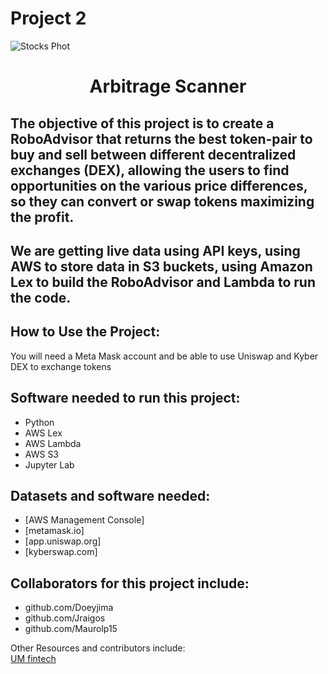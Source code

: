 # Project 2


![Stocks Phot](https://miro.medium.com/max/1400/1*v1fzsfJW-x9RwaB4a2CkRQ.jpeg)

  
# <p align="center"> **Arbitrage Scanner**


## The objective of this project is to create a RoboAdvisor that returns the best token-pair to buy and sell between different decentralized exchanges (DEX), allowing the users to find opportunities on the various price differences, so they can convert or swap tokens maximizing the profit.

## We are getting live data using API keys, using AWS to store data in S3 buckets, using Amazon Lex to build the RoboAdvisor and Lambda to run the code.


## How to Use the Project:
You will need a Meta Mask account and be able to use Uniswap and Kyber DEX to exchange tokens
   
   
## Software needed to run this project:
* Python
* AWS Lex
* AWS Lambda
* AWS S3
* Jupyter Lab

   
## Datasets and software needed:
* [AWS Management Console]
* [metamask.io]   
* [app.uniswap.org]
* [kyberswap.com]

  
## Collaborators for this project include:   
* github.com/Doeyjima
* github.com/Jraigos
* github.com/Maurolp15

  
Other Resources and contributors include:  
[UM fintech](https://bootcamp.miami.edu/fintech/)
